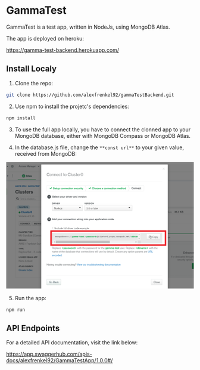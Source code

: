# GammaTest

GammaTest is a test app, written in NodeJs, using MongoDB Atlas.

The app is deployed on heroku:

https://gamma-test-backend.herokuapp.com/

## Install Localy

1. Clone the repo: 
```sh
git clone https://github.com/alexfrenkel92/gammaTestBackend.git
```

2. Use npm to install the projetc's dependencies:
```sh
npm install
```

3. To use the full app locally, you have to connect the clonned app to your MongoDB database, either with MongoDB Compass or MongoDB Atlas.

4. In the database.js file, change the ``` **const url** ``` to your given value, received from MongoDB:

![alt text](/readmeImg/mongoDBconnect1.png)

5. Run the app:
```sh
npm run
```

## API Endpoints

For a detailed API documentation, visit the link below:

https://app.swaggerhub.com/apis-docs/alexfrenkel92/GammaTestApp/1.0.0#/
